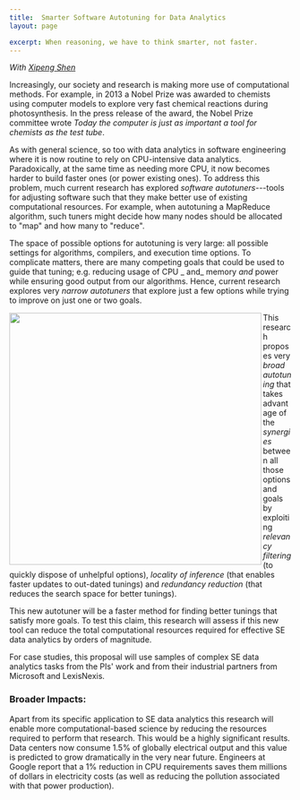 ```yaml
---
title:  Smarter Software Autotuning for Data Analytics
layout: page

excerpt: When reasoning, we have to think smarter, not faster.
---
```


_With [Xipeng Shen](http://people.engr.ncsu.edu/xshen5/)_


Increasingly, our society and research is making
more use of computational methods. For example, in
2013 a Nobel Prize was awarded to chemists using
computer models to explore very fast chemical
reactions during photosynthesis. In the press
release of the award, the Nobel Prize committee
wrote _Today the computer is just as important
a tool for chemists as the test tube_.

As with general science, so too with data analytics in software engineering
where it is now
routine to rely on CPU-intensive data analytics.
Paradoxically, at the same time as needing more CPU, it now becomes
harder to build faster ones (or power existing ones).  To address this
problem, much current research has explored _software
  autotuners_---tools for adjusting software such that they make
better use of existing computational resources. For example, when
autotuning a MapReduce algorithm, such tuners might decide how many
nodes should be allocated to "map" and how many to "reduce".

The space of possible options for autotuning is very large: all
possible settings for algorithms, compilers, and execution time
options.  To complicate matters, there are many competing goals that
could be used to guide that tuning; e.g. reducing usage of CPU 
_  and_ memory _and_ power while ensuring good output from our
algorithms.  Hence, current research explores very
_narrow autotuners_ that explore just a few options while trying to improve
on just one or two goals.


<img align="left" width="450"
src="{{site.url}}/img/levels_.png">

This research proposes very _broad autotuning_ that takes
advantage of the _synergies_ between all those options and goals by
exploiting _relevancy filtering_ (to quickly dispose of unhelpful
options), _locality of inference_ (that enables faster updates to
out-dated tunings) and _redundancy reduction_ (that reduces the
search space for better tunings).

This new autotuner will be a faster method for
finding better tunings that satisfy more goals.  To
test this claim, this research will assess if this
new tool can reduce the total computational
resources required for effective SE data analytics
by orders of magnitude. 

For case studies, this proposal will use samples
of complex SE data analytics tasks from the PIs' work
and from their industrial partners from Microsoft and LexisNexis.


### Broader Impacts:
Apart from its specific application to SE data analytics this research will enable more
computational-based science by reducing the resources required to perform that research. This
would be a highly significant results.
Data centers now consume 1.5% of globally electrical output and this value
is predicted to grow dramatically in the very near future.
Engineers at Google report that a 1%
reduction in CPU requirements saves them millions of
dollars in electricity costs (as well as
reducing the pollution associated with that power production). 

